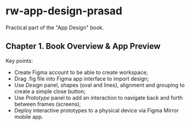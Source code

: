 # rw-app-design-prasad

Practical part of the "App Design" book.

## Chapter 1. Book Overview & App Preview

Key points:

- Create Figma account to be able to create workspace;
- Drag .fig file into Figma app interface to import design;
- Use *Design* panel, shapes (oval and lines), alignment and grouping to create a simple close button;
- Use *Prototype* panel to add an interaction to navigate back and forth between frames (screens);
- Deploy interactive prototypes to a physical device via Figma Mirror mobile app.
